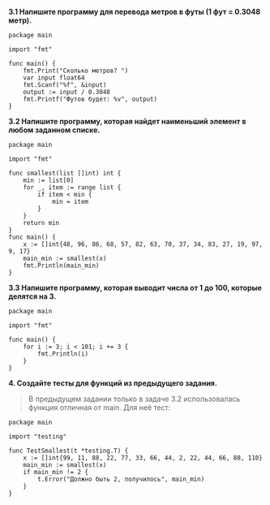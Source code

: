 **3.1 Напишите программу для перевода метров в футы (1 фут = 0.3048 метр).**  
```commandline
package main

import "fmt"

func main() {
	fmt.Print("Сколько метров? ")
	var input float64
	fmt.Scanf("%f", &input)
	output := input / 0.3048
	fmt.Printf("Футов будет: %v", output)
}
```
**3.2 Напишите программу, которая найдет наименьший элемент в любом заданном списке.**  
```commandline
package main

import "fmt"

func smallest(list []int) int {
	min := list[0]
	for _, item := range list {
		if item < min {
			min = item
		}
	}
	return min
}
func main() {
	x := []int{48, 96, 86, 68, 57, 82, 63, 70, 37, 34, 83, 27, 19, 97, 9, 17}
	main_min := smallest(x)
	fmt.Println(main_min)
}

```
**3.3 Напишите программу, которая выводит числа от 1 до 100, которые делятся на 3.**  
```commandline
package main

import "fmt"

func main() {
	for i := 3; i < 101; i += 3 {
		fmt.Println(i)
	}
}
```
**4. Создайте тесты для функций из предыдущего задания.**  
> В предыдущем задании только в задаче 3.2 использовалась функция отличная от main. Для неё тест:
```commandline
package main

import "testing"

func TestSmallest(t *testing.T) {
	x := []int{99, 11, 88, 22, 77, 33, 66, 44, 2, 22, 44, 66, 88, 110}
	main_min := smallest(x)
	if main_min != 2 {
		t.Error("Должно быть 2, получилось", main_min)
	}
}
```